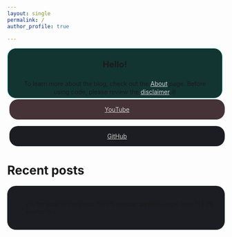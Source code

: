 ```yaml
---
layout: single
permalink: /
author_profile: true

---
```



<div class="grid__homepage1" >
    <div style="background: rgb(19, 53, 50); border-radius: 20px; border: solid 1px rgb(143, 249, 241); padding:5px 25px 5px 25px; margin-right:5px; text-align: center; display: flex; justify-content: center; flex-direction: column;">
        <p class="archive__item-excerpt" style="margin-bottom: 10px; font-weight: 700; font-size: 20px;">Hello!</p>
        <p style="line-height: 1.3; margin-bottom: 0px">
        To learn more about the blog, check out the <a href="{{ site.baseurl }}about" style="color:lightgray;">About</a> page. Before using code, please review the <a href="{{ site.baseurl }}disclaimer" style="color:lightgray;">disclaimer</a>.✌️
        </p>
    </div>
  <div style="display: flex; flex-direction: column; justify-content: center">
    <div style="background: rgb(69, 51, 56);border-radius: 20px; padding:15px 25px 15px 25px; margin-left:5px;margin-bottom:15px;margin-top:2px;">
        <center>
            <p class="archive__item-excerpt" style="margin: 0px;">
            <i class="fab fa-youtube"></i> <a href="https://www.youtube.com/channel/UCSMxuZP6KUb_i9F-K1LAtrw" style="color:lightgray;">YouTube</a>
            </p>
        </center>
    </div>
        <div style="background: rgb(27, 29, 34);border-radius: 20px; padding:15px 25px 15px 25px; margin-left:5px;">
        <center>
            <p class="archive__item-excerpt" style="margin: 0px;">
                <i class="fab fa-github"></i> <a href="https://github.com/krasscodes" style="color:lightgray;">GitHub</a>
            </p>
        </center>
    </div>
  </div>
</div>

<h1> Recent posts </h1>

<div style="padding:20px; background: rgb(27, 29, 34);border-radius: 20px;">
<ul>
{% for post in site.posts %}
  {% include archive-single.html %}
{% endfor %}
</ul> 
</div>
